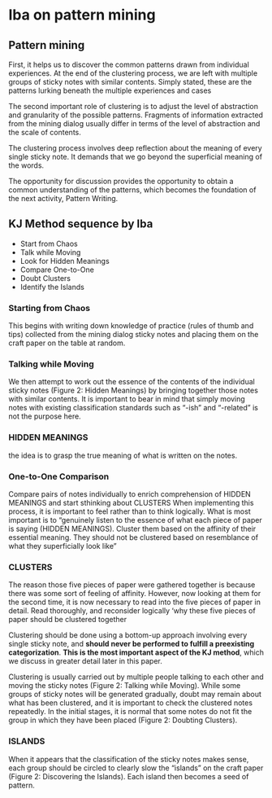 # Iba on pattern mining

## Pattern mining

First, it helps us to discover the common  patterns  drawn  from  individual  experiences.  At  the  end  of  the  clustering  process,  we  are  left  with multiple groups of sticky notes with similar contents. Simply stated, these are the patterns lurking beneath the multiple  experiences  and  cases

The second important role of clustering is to adjust the level of abstraction and granularity of the possible 
patterns.  Fragments  of  information  extracted  from  the  mining  dialog  usually  differ  in  terms  of  the  level  of abstraction  and  the  scale  of  contents. 

The  clustering  process  involves  deep  reflection  about  the  meaning  of  every  single  sticky  note.  It 
demands that we go beyond the superficial meaning of the words.

The opportunity for discussion provides the opportunity  to  obtain  a  common  understanding  of  the  patterns,  which  becomes  the  foundation  of  the  next activity, Pattern Writing. 

## KJ Method sequence by Iba

- Start from Chaos
- Talk while Moving
- Look for Hidden Meanings
- Compare One-to-One
- Doubt Clusters
- Identify the Islands

### Starting from Chaos

This begins with writing down knowledge of practice (rules of thumb and tips) collected from the mining dialog sticky notes and placing them on the craft paper on the table at random.

### Talking while Moving

We then attempt to work out the essence of the contents  of  the  individual  sticky  notes  (Figure  2:  Hidden  Meanings)  by  bringing  together  those  notes  with similar contents. It is important to bear in mind that simply moving notes with existing classification standards  such as “-ish” and “-related” is not the purpose here.

### HIDDEN MEANINGS
the idea is to grasp the true meaning of what is written on the notes. 

### One-to-One Comparison

Compare pairs of notes individually to enrich comprehension of HIDDEN MEANINGS and start sthinking about CLUSTERS
When implementing this process, it is important to feel rather than to think logically. What is most important is to “genuinely listen to the essence of what each piece of paper is saying (HIDDEN MEANINGS). Cluster them based on the affinity of their essential meaning. They should not be clustered based on resemblance of what they superficially look like” 

### CLUSTERS

 The reason those 
five  pieces  of  paper  were  gathered  together  is  because  there  was  some  sort  of  feeling  of affinity. However, now looking at them for the second time, it is now necessary to read into the  five  pieces  of  paper  in  detail.  Read  thoroughly,  and  reconsider  logically  ‘why  these  five pieces of paper should be clustered together

Clustering should be done using a bottom-up approach involving every single sticky note, and **should never be performed to fulfill a preexisting categorization**. **This is the most important aspect of the KJ method**, which we discuss in greater detail later in this paper. 

Clustering  is  usually  carried  out  by  multiple  people  talking  to  each  other  and  moving  the  sticky  notes (Figure  2:  Talking  while  Moving).  While  some  groups  of  sticky  notes  will  be  generated  gradually,  doubt  may remain about what has been clustered, and it is important to check the clustered notes repeatedly. In the initial stages, it is normal that some notes do not fit the group in which they have been placed (Figure 2: Doubting Clusters).  


### ISLANDS

When  it  appears  that  the  classification  of  the  sticky  notes  makes  sense,  each  group  should  be circled  to  clearly  slow  the  “islands”  on  the  craft  paper  (Figure  2:  Discovering  the  Islands).  Each  island  then becomes a seed of pattern.
 

